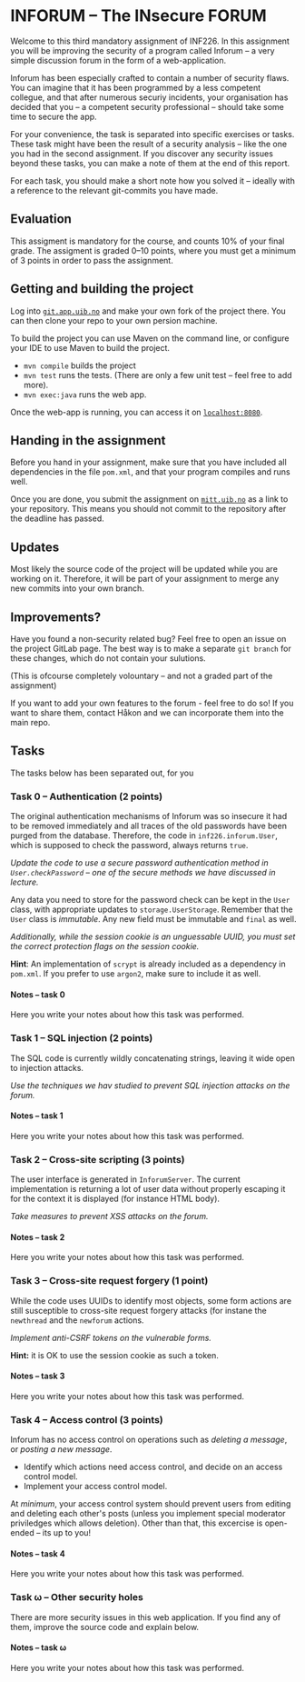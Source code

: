 # INFORUM – The INsecure FORUM

Welcome to this third mandatory assignment of INF226.
In this assignment you will be improving the security
of a program called Inforum – a very simple discussion
forum in the form of a web-application.

Inforum has been especially crafted to contain a number
of security flaws. You can imagine that it has been
programmed by a less competent collegue, and that after
numerous securiy incidents, your organisation has decided
that you – a competent security professional – should take
some time to secure the app.

For your convenience, the task is separated into specific
exercises or tasks. These task might have been the result
of a security analysis – like the one you had in the
second assignment. If you discover any security issues
beyond these tasks, you can make a note of them at the
end of this report.

For each task, you should make a short note how you solved
it – ideally with a reference to the relevant git-commits you
have made.

## Evaluation

This assigment is mandatory for the course, and counts 10%
of your final grade. The assigment is graded 0–10 points,
where you must get a minimum of 3 points in order to pass
the assignment.

## Getting and building the project

Log into [`git.app.uib.no`](https://git.app.uib.no/Hakon.Gylterud/inf226-2019-inforum) and make your
own fork of the project there. You can then clone your repo to your
own persion machine.

To build the project you can use Maven on the command line, or configure
your IDE to use Maven to build the project.

 - `mvn compile` builds the project
 - `mvn test` runs the tests. (There are only a few unit test – feel free to add more).
 - `mvn exec:java` runs the web app.

Once the web-app is running, you can access it on [`localhost:8080`](http://localhost:8080).

## Handing in the assignment

Before you hand in your assignment, make sure that you
have included all dependencies in the file `pom.xml`, and
that your program compiles and runs well.

Once you are done, you submit the assignment on
[`mitt.uib.no`](https://mitt.uib.no/) as a link to your
repository. This means you should not commit to the
repository after the deadline has passed.

## Updates

Most likely the source code of the project will be updated
while you are working on it. Therefore, it will be part of
your assignment to merge any new commits into your own branch.

## Improvements?

Have you found a non-security related bug?
Feel free to open an issue on the project GitLab page.
The best way is to make a separate `git branch` for these
changes, which do not contain your sulutions.

(This is ofcourse completely volountary – and not a graded
part of the assignment)

If you want to add your own features to the forum - feel free
to do so! If you want to share them, contact Håkon and we can
incorporate them into the main repo.

## Tasks

The tasks below has been separated out, for you

### Task 0 – Authentication (2 points)

The original authentication mechanisms of Inforum was so insecure it had to be removed
immediately and all traces of the old passwords have been purged
from the database. Therefore, the code in `inf226.inforum.User`, which is
supposed to check the password, always returns `true`.

*Update the code to use a secure password authentication method in `User.checkPassword` – one
of the secure methods we have discussed
in lecture.*

Any data you need to store for the password check can be kept in the `User` class, with
appropriate updates to `storage.UserStorage`. Remember that the `User` class is *immutable*.
Any new field must be immutable and `final`
as well.

*Additionally, while the session cookie is an unguessable UUID, you must set the
correct protection flags on the session cookie.*

**Hint**: An implementation of `scrypt` is already included as a dependency in `pom.xml`.
If you prefer to use `argon2`, make sure to include it as well.

#### Notes – task 0

Here you write your notes about how this task was performed.

### Task 1 – SQL injection (2 points)

The SQL code is currently wildly concatenating strings, leaving
it wide open to injection attacks.

*Use the techniques we hav studied to prevent
SQL injection attacks on the forum.*

#### Notes – task 1

Here you write your notes about how this task was performed.

### Task 2 – Cross-site scripting (3 points)

The user interface is generated in `InforumServer`. The current
implementation is returning a lot of user data without properly
escaping it for the context it is displayed (for instance HTML body).

*Take measures to prevent XSS attacks on the forum.*

#### Notes – task 2

Here you write your notes about how this task was performed.


### Task 3 – Cross-site request forgery (1 point)

While the code uses UUIDs to identify most objects, some
form actions are still susceptible to cross-site request forgery attacks
(for instane the `newthread` and the `newforum` actions.

*Implement anti-CSRF tokens on the vulnerable forms.*

**Hint:** it is OK to use the session cookie as such a token.

#### Notes – task 3

Here you write your notes about how this task was performed.


### Task 4 – Access control (3 points)

Inforum has no access control on operations such as *deleting a message*,
or *posting a new message*.

 - Identify which actions need access control, and decide
   on an access control model.
 - Implement your access control model.

At *minimum*, your access control system should prevent users from editing
and deleting each other's posts (unless you implement special moderator
priviledges which allows deletion). Other than that, this excercise is
open-ended – its up to you!

#### Notes – task 4

Here you write your notes about how this task was performed.


### Task ω – Other security holes

There are more security issues in this web application.
If you find any of them, improve the source code and
explain below.

#### Notes – task ω

Here you write your notes about how this task was performed.
